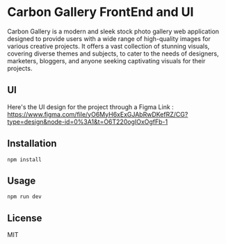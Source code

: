 # Carbon Gallery FrontEnd and UI

Carbon Gallery is a modern and sleek stock photo gallery web application designed to provide users with a wide range of high-quality images for various creative projects. It offers a vast collection of stunning visuals, covering diverse themes and subjects, to cater to the needs of designers, marketers, bloggers, and anyone seeking captivating visuals for their projects.

## UI
Here's the UI design for the project through a Figma Link : https://www.figma.com/file/yO6MyH6xExGJAbRwDKefRZ/CG?type=design&node-id=0%3A1&t=O6T220ogIOxOgfFb-1

## Installation
`npm install`

## Usage
`npm run dev`

## License
MIT

